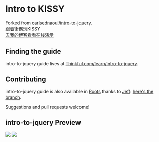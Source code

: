 # Intro to KISSY
Forked from [carlsednaoui/intro-to-jquery](https://github.com/carlsednaoui/intro-to-jquery).  
跟着街霸玩KISSY  
[去我的博客看看在线演示](http://snger.github.io/lab/intro-to-kissy.html)

## Finding the guide
intro-to-jquery guide lives at [Thinkful.com/learn/intro-to-jquery](http://www.thinkful.com/learn/intro-to-jquery).

## Contributing
intro-to-jquery guide is also available in [Roots](http://roots.cx/) thanks to [Jeff](https://github.com/jenius): [here's the branch](https://github.com/carlsednaoui/intro-to-jquery/tree/roots).

Suggestions and pull requests welcome!

## intro-to-jquery Preview
![](http://i.imgur.com/J7UPAd2.png)
![](http://i.imgur.com/zE4ijTr.png)
